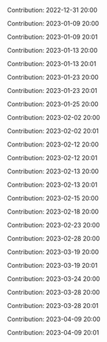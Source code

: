 Contribution: 2022-12-31 20:00

Contribution: 2023-01-09 20:00

Contribution: 2023-01-09 20:01

Contribution: 2023-01-13 20:00

Contribution: 2023-01-13 20:01

Contribution: 2023-01-23 20:00

Contribution: 2023-01-23 20:01

Contribution: 2023-01-25 20:00

Contribution: 2023-02-02 20:00

Contribution: 2023-02-02 20:01

Contribution: 2023-02-12 20:00

Contribution: 2023-02-12 20:01

Contribution: 2023-02-13 20:00

Contribution: 2023-02-13 20:01

Contribution: 2023-02-15 20:00

Contribution: 2023-02-18 20:00

Contribution: 2023-02-23 20:00

Contribution: 2023-02-28 20:00

Contribution: 2023-03-19 20:00

Contribution: 2023-03-19 20:01

Contribution: 2023-03-24 20:00

Contribution: 2023-03-28 20:00

Contribution: 2023-03-28 20:01

Contribution: 2023-04-09 20:00

Contribution: 2023-04-09 20:01

